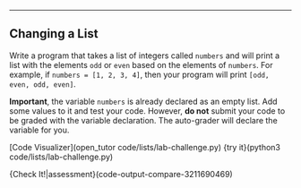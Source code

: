 ----------

## Changing a List
Write a program that takes a list of integers called `numbers` and will print a list with the elements `odd` or `even` based on the elements of `numbers`. For example, if `numbers = [1, 2, 3, 4]`, then your program will print `[odd, even, odd, even]`.

**Important**, the variable `numbers` is already declared as an empty list. Add some values to it and test your code. However, **do not** submit your code to be graded with the variable declaration. The auto-grader will declare the variable for you.

[Code Visualizer](open_tutor code/lists/lab-challenge.py)
{try it}(python3 code/lists/lab-challenge.py)

{Check It!|assessment}(code-output-compare-3211690469)
